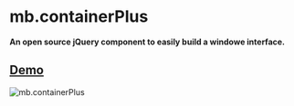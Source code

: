 # mb.containerPlus

__An open source jQuery component to easily build a windowe interface.__

## [Demo](http://pupunzi.com/#mb.components/mb.containerPlus/containerPlus.html)

![mb.containerPlus](http://pupunzi.com/images/components/mb.containerPlus.png)